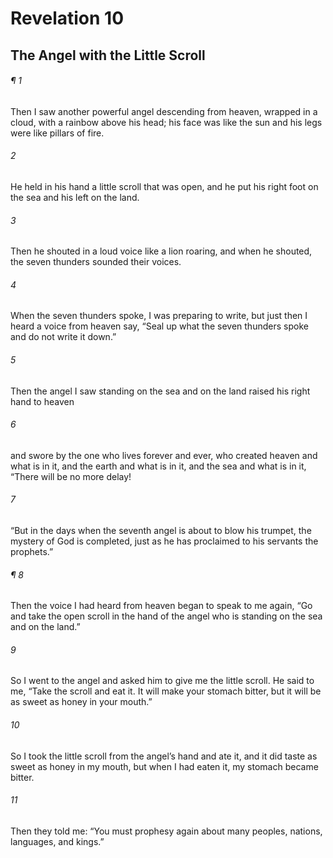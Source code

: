 # Revelation 10
## The Angel with the Little Scroll
###### ¶ 1
Then I saw another powerful angel descending from heaven, wrapped in a cloud, with a rainbow above his head; his face was like the sun and his legs were like pillars of fire.
###### 2
He held in his hand a little scroll that was open, and he put his right foot on the sea and his left on the land.
###### 3
Then he shouted in a loud voice like a lion roaring, and when he shouted, the seven thunders sounded their voices.
###### 4
When the seven thunders spoke, I was preparing to write, but just then I heard a voice from heaven say, “Seal up what the seven thunders spoke and do not write it down.”
###### 5
Then the angel I saw standing on the sea and on the land raised his right hand to heaven
###### 6
and swore by the one who lives forever and ever, who created heaven and what is in it, and the earth and what is in it, and the sea and what is in it, “There will be no more delay!
###### 7
“But in the days when the seventh angel is about to blow his trumpet, the mystery of God is completed, just as he has proclaimed to his servants the prophets.”
###### ¶ 8
Then the voice I had heard from heaven began to speak to me again, “Go and take the open scroll in the hand of the angel who is standing on the sea and on the land.”
###### 9
So I went to the angel and asked him to give me the little scroll. He said to me, “Take the scroll and eat it. It will make your stomach bitter, but it will be as sweet as honey in your mouth.”
###### 10
So I took the little scroll from the angel’s hand and ate it, and it did taste as sweet as honey in my mouth, but when I had eaten it, my stomach became bitter.
###### 11
Then they told me: “You must prophesy again about many peoples, nations, languages, and kings.”

